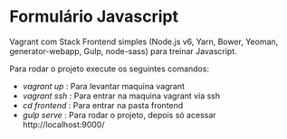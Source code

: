 # Formulário Javascript

Vagrant com Stack Frontend simples (Node.js v6, Yarn, Bower, Yeoman, generator-webapp, Gulp, node-sass) para treinar Javascript.

Para rodar o projeto execute os seguintes comandos:
- *vagrant up* : Para levantar maquina vagrant
- *vagrant ssh* : Para entrar na maquina vagrant via ssh
- *cd frontend* : Para entrar na pasta frontend 
- *gulp serve* : Para rodar o projeto, depois só acessar http://localhost:9000/